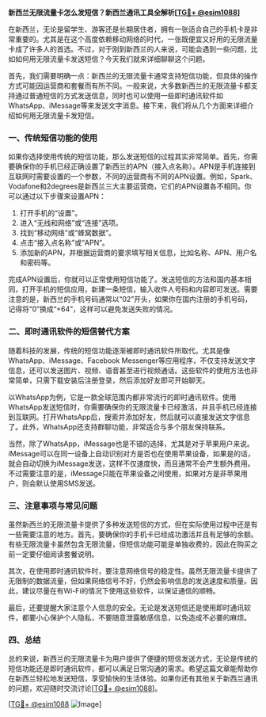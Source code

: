 **新西兰无限流量卡怎么发短信？新西兰通讯工具全解析[[TG💪+ @esim1088](https://t.me/s/esim1088)]**

在新西兰，无论是留学生、游客还是长期居住者，拥有一张适合自己的手机卡是非常重要的。尤其是在这个高度依赖移动网络的时代，一张既便宜又好用的无限流量卡成了许多人的首选。不过，对于刚到新西兰的人来说，可能会遇到一些问题，比如如何用无限流量卡发送短信？今天我们就来详细聊聊这个问题。

首先，我们需要明确一点：新西兰的无限流量卡通常支持短信功能，但具体的操作方式可能因运营商和套餐而有所不同。一般来说，大多数新西兰的无限流量卡都支持通过普通短信的方式发送信息，同时也可以使用一些即时通讯软件如WhatsApp、iMessage等来发送文字消息。接下来，我们将从几个方面来详细介绍如何用无限流量卡发短信。

### 一、传统短信功能的使用

如果你选择使用传统的短信功能，那么发送短信的过程其实非常简单。首先，你需要确保你的手机已经正确设置了新西兰的APN（接入点名称）。APN是手机连接到互联网时需要设置的一个参数，不同的运营商有不同的APN设置。例如，Spark、Vodafone和2degrees是新西兰三大主要运营商，它们的APN设置各不相同。你可以通过以下步骤来设置APN：

1. 打开手机的“设置”。
2. 进入“无线和网络”或“连接”选项。
3. 找到“移动网络”或“蜂窝数据”。
4. 点击“接入点名称”或“APN”。
5. 添加新的APN，并根据运营商的要求填写相关信息，比如名称、APN、用户名和密码等。

完成APN设置后，你就可以正常使用短信功能了。发送短信的方法和国内基本相同，打开手机的短信应用，新建一条短信，输入收件人号码和内容即可发送。需要注意的是，新西兰的手机号码通常以“02”开头，如果你在国内注册的手机号码，记得将“0”换成“+64”，这样可以避免发送失败的情况。

### 二、即时通讯软件的短信替代方案

随着科技的发展，传统的短信功能逐渐被即时通讯软件所取代。尤其是像WhatsApp、iMessage、Facebook Messenger等应用程序，不仅支持发送文字信息，还可以发送图片、视频、语音甚至进行视频通话。这些软件的使用方法也非常简单，只需下载安装后注册登录，然后添加好友即可开始聊天。

以WhatsApp为例，它是一款全球范围内都非常流行的即时通讯软件。使用WhatsApp发送短信时，你需要确保你的无限流量卡已经激活，并且手机已经连接到互联网。打开WhatsApp后，搜索并添加好友，然后就可以直接发送文字信息了。此外，WhatsApp还支持群聊功能，非常适合与多个朋友保持联系。

当然，除了WhatsApp，iMessage也是不错的选择，尤其是对于苹果用户来说。iMessage可以在同一设备上自动识别对方是否也在使用苹果设备，如果是的话，就会自动切换为iMessage发送，这样不仅速度快，而且通常不会产生额外费用。不过需要注意的是，iMessage只能在苹果设备之间使用，如果对方是非苹果用户，则会默认使用SMS发送。

### 三、注意事项与常见问题

虽然新西兰的无限流量卡提供了多种发送短信的方式，但在实际使用过程中还是有一些需要注意的地方。首先，要确保你的手机卡已经成功激活并且有足够的余额。有些无限流量卡虽然包含无限流量，但短信功能可能是单独收费的，因此在购买之前一定要仔细阅读套餐说明。

其次，在使用即时通讯软件时，要注意网络信号的稳定性。虽然无限流量卡提供了无限制的数据流量，但如果网络信号不好，仍然会影响信息的发送速度和质量。因此，建议尽量在有Wi-Fi的情况下使用这些软件，以保证通信的顺畅。

最后，还要提醒大家注意个人信息的安全。无论是发送短信还是使用即时通讯软件，都要小心保护个人隐私，不要随意泄露敏感信息，以免造成不必要的麻烦。

### 四、总结

总的来说，新西兰的无限流量卡为用户提供了便捷的短信发送方式，无论是传统的短信功能还是即时通讯软件，都可以满足日常沟通的需求。希望这篇文章能帮助你在新西兰轻松地发送短信，享受愉快的生活体验。如果你还有其他关于新西兰通讯的问题，欢迎随时交流讨论[[TG💪+ @esim1088](https://t.me/s/esim1088)]。

[[TG💪+ @esim1088](https://t.me/s/esim1088) ![Image](https://i.postimg.cc/4NQfJmqS/Snipaste-2025-05-13-00-14-12.png)]